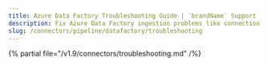 ```yaml
---
title: Azure Data Factory Troubleshooting Guide | `brandName` Support
description: Fix Azure Data Factory ingestion problems like connection errors, metadata loss, or unsupported activity types.
slug: /connectors/pipeline/datafactory/troubleshooting
---
```


{% partial file="/v1.9/connectors/troubleshooting.md" /%}
